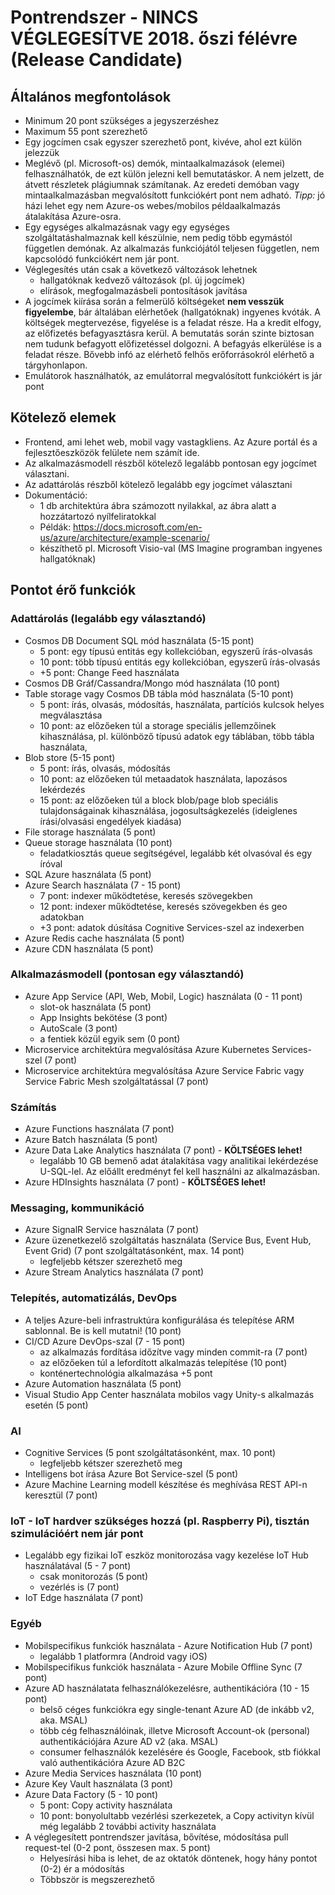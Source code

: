 # Pontrendszer - NINCS VÉGLEGESÍTVE 2018. őszi félévre (Release Candidate)
## Általános megfontolások
- Minimum 20 pont szükséges a jegyszerzéshez
- Maximum 55 pont szerezhető
- Egy jogcímen csak egyszer szerezhető pont, kivéve, ahol ezt külön jelezzük
- Meglévő (pl. Microsoft-os) demók, mintaalkalmazások (elemei) felhasználhatók, de ezt külön jelezni kell bemutatáskor. A nem jelzett, de átvett részletek plágiumnak számítanak. Az eredeti demóban vagy mintaalkalmazásban megvalósított funkciókért pont nem adható. *Tipp:* jó házi lehet egy nem Azure-os webes/mobilos példaalkalmazás átalakítása Azure-osra.
- Egy egységes alkalmazásnak vagy egy egységes szolgáltatáshalmaznak kell készülnie, nem pedig több egymástól független demónak. Az alkalmazás funkciójától teljesen független, nem kapcsolódó funkciókért nem jár pont.
- Véglegesítés után csak a következő változások lehetnek
    - hallgatóknak kedvező változások (pl. új jogcímek)
    - elírások, megfogalmazásbeli pontosítások javítása
- A jogcímek kiírása során a felmerülő költségeket **nem vesszük figyelembe**, bár általában elérhetőek (hallgatóknak) ingyenes kvóták. A költségek megtervezése, figyelése is a feladat része. Ha a kredit elfogy, az előfizetés befagyasztásra kerül. A bemutatás során szinte biztosan nem tudunk befagyott előfizetéssel dolgozni. A befagyás elkerülése is a feladat része. Bővebb infó az elérhető felhős erőforrásokról elérhető a tárgyhonlapon.
- Emulátorok használhatók, az emulátorral megvalósított funkciókért is jár pont

## Kötelező elemek
- Frontend, ami lehet web, mobil vagy vastagkliens. Az Azure portál és a fejlesztőeszközök felülete nem számít ide.
- Az alkalmazásmodell részből kötelező legalább pontosan egy jogcímet választani.
- Az adattárolás részből kötelező legalább egy jogcímet választani
- Dokumentáció:
    - 1 db architektúra ábra számozott nyilakkal, az ábra alatt a hozzátartozó nyílfeliratokkal
    - Példák: https://docs.microsoft.com/en-us/azure/architecture/example-scenario/
    - készíthető pl. Microsoft Visio-val (MS Imagine programban ingyenes hallgatóknak)
    
## Pontot érő funkciók
### Adattárolás (legalább egy választandó)
- Cosmos DB Document SQL mód használata (5-15 pont)
    - 5 pont: egy típusú entitás egy kollekcióban, egyszerű írás-olvasás
    - 10 pont: több típusú entitás egy kollekcióban, egyszerű írás-olvasás
    - +5 pont: Change Feed használata
- Cosmos DB Gráf/Cassandra/Mongo mód használata (10 pont)
- Table storage vagy Cosmos DB tábla mód használata (5-10 pont) 
  - 5 pont: írás, olvasás, módosítás, használata, partíciós kulcsok helyes megválasztása 
  - 10 pont: az előzőeken túl a storage speciális jellemzőinek kihasználása, pl. különböző típusú adatok egy táblában, több tábla használata,     
- Blob store (5-15 pont)
  - 5 pont: írás, olvasás, módosítás  
  - 10 pont: az előzőeken túl metaadatok használata, lapozásos lekérdezés 
  - 15 pont: az előzőeken túl a block blob/page blob speciális tulajdonságainak kihasználása, jogosultságkezelés (ideiglenes írási/olvasási engedélyek kiadása) 
- File storage használata (5 pont)
- Queue storage használata (10 pont) 
  - feladatkiosztás queue segítségével, legalább két olvasóval és egy íróval
- SQL Azure használata (5 pont)
- Azure Search használata (7 - 15 pont)
    - 7 pont: indexer működtetése, keresés szövegekben
    - 12 pont: indexer működtetése, keresés szövegekben és geo adatokban
    - +3 pont: adatok dúsítása Cognitive Services-szel az indexerben
- Azure Redis cache használata (5 pont)
- Azure CDN használata (5 pont)

### Alkalmazásmodell (pontosan egy választandó)
- Azure App Service (API, Web, Mobil, Logic) használata (0 - 11 pont)
    - slot-ok használata (5 pont)
    - App Insights bekötése (3 pont)
    - AutoScale (3 pont)
    - a fentiek közül egyik sem (0 pont)
- Microservice architektúra megvalósítása Azure Kubernetes Services-szel (7 pont)
- Microservice architektúra megvalósítása Azure Service Fabric vagy Service Fabric Mesh szolgáltatással (7 pont)

### Számítás
- Azure Functions használata (7 pont)
- Azure Batch használata (5 pont)
- Azure Data Lake Analytics használata (7 pont) - **KÖLTSÉGES lehet!**
    - legalább 10 GB bemenő adat átalakítása vagy analitikai lekérdezése U-SQL-lel. Az előállt eredményt fel kell használni az alkalmazásban.
- Azure HDInsights használata (7 pont) - **KÖLTSÉGES lehet!**

### Messaging, kommunikáció
- Azure SignalR Service használata (7 pont)
- Azure üzenetkezelő szolgáltatás használata (Service Bus, Event Hub, Event Grid) (7 pont szolgáltatásonként, max. 14 pont)
    - legfeljebb kétszer szerezhető meg
- Azure Stream Analytics használata (7 pont)

### Telepítés, automatizálás, DevOps
- A teljes Azure-beli infrastruktúra konfigurálása és telepítése ARM sablonnal. Be is kell mutatni! (10 pont)
- CI/CD Azure DevOps-szal (7 - 15 pont)
    - az alkalmazás fordítása időzítve vagy minden commit-ra (7 pont)
    - az előzőeken túl a lefordított alkalmazás telepítése (10 pont)
    - konténertechnológia alkalmazása +5 pont
- Azure Automation használata (5 pont)
- Visual Studio App Center használata mobilos vagy Unity-s alkalmazás esetén (5 pont)

### AI
- Cognitive Services (5 pont szolgáltatásonként, max. 10 pont)
    - legfeljebb kétszer szerezhető meg
- Intelligens bot írása Azure Bot Service-szel (5 pont)
- Azure Machine Learning modell készítése és meghívása REST API-n keresztül (7 pont)       

### IoT - IoT hardver szükséges hozzá (pl. Raspberry Pi), tisztán szimulációért nem jár pont
- Legalább egy fizikai IoT eszköz monitorozása vagy kezelése IoT Hub használatával (5 - 7 pont)
    - csak monitorozás (5 pont)
    - vezérlés is (7 pont)
- IoT Edge használata (7 pont)

### Egyéb
- Mobilspecifikus funkciók használata - Azure Notification Hub (7 pont)
    - legalább 1 platformra (Android vagy iOS)
- Mobilspecifikus funkciók használata - Azure Mobile Offline Sync (7 pont)
- Azure AD használatata felhasználókezelésre, authentikációra (10 - 15 pont)
    - belső céges funkciókra egy single-tenant Azure AD (de inkább v2, aka. MSAL)
    - több cég felhasználóinak, illetve Microsoft Account-ok (personal) authentikációjára Azure AD v2 (aka. MSAL)
    - consumer felhasználók kezelésére és Google, Facebook, stb fiókkal való authentikációra Azure AD B2C
- Azure Media Services használata (10 pont)
- Azure Key Vault használata (3 pont)
- Azure Data Factory (5 - 10 pont)
    - 5 pont: Copy activity használata
    - 10 pont: bonyolultabb vezérlési szerkezetek, a Copy activityn kívül még legalább 2 további activity használata
- A véglegesített pontrendszer javítása, bővítése, módosítása pull request-tel (0-2 pont, összesen max. 5 pont)
    - Helyesírási hiba is lehet, de az oktatók döntenek, hogy hány pontot (0-2) ér a módosítás
    - Többször is megszerezhető
